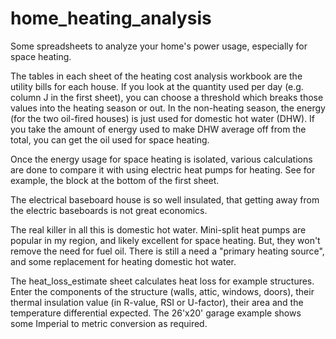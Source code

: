 # home_heating_analysis
Some spreadsheets to analyze your home's power usage, especially for space heating.

The tables in each sheet of the heating cost analysis workbook are the utility bills for each house. If you look at the quantity used per day (e.g. column J in the first sheet), you can choose a threshold which breaks those values into the heating season or out. In the non-heating season, the energy (for the two oil-fired houses) is just used for domestic hot water (DHW). If you take the amount of energy used to make DHW average off from the total, you can get the oil used for space heating. 

Once the energy usage for space heating is isolated, various calculations are done to compare it with using electric heat pumps for heating. See for example, the block at the bottom of the first sheet.

The electrical baseboard house is so well insulated, that getting away from the electric baseboards is not great economics.

The real killer in all this is domestic hot water. Mini-split heat pumps are popular in my region, and likely excellent for space heating. But, they won't remove the need for fuel oil. There is still a need a "primary heating source", and some replacement for heating domestic hot water.

The heat_loss_estimate sheet calculates heat loss for example structures. Enter the components of the structure (walls, attic, windows, doors), their thermal insulation value (in R-value, RSI or U-factor), their area and the temperature differential expected. The 26'x20' garage example shows some Imperial to metric conversion as required.
